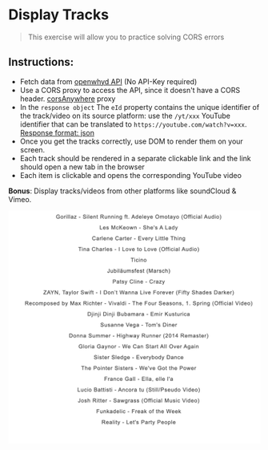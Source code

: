 # Display Tracks

> This exercise will allow you to practice solving CORS errors

## Instructions:

- Fetch data from [openwhyd API](https://openwhyd.github.io/openwhyd/API) (No API-Key required)
- Use a CORS proxy to access the API, since it doesn't have a CORS header. [corsAnywhere](https://corsproxy.io/) proxy
- In the `response object` The `eId` property contains the unique identifier of the track/video on its source platform: use the `/yt/xxx` YouTube identifier that can be translated to `https://youtube.com/watch?v=xxx`. [Response format: json](https://openwhyd.github.io/openwhyd/API#response-format-json)
- Once you get the tracks correctly, use DOM to render them on your screen.
- Each track should be rendered in a separate clickable link and the link should open a new tab in the browser
- Each item is clickable and opens the corresponding YouTube video

**Bonus**: Display tracks/videos from other platforms like soundCloud & Vimeo.


![preview](img/preview.png)